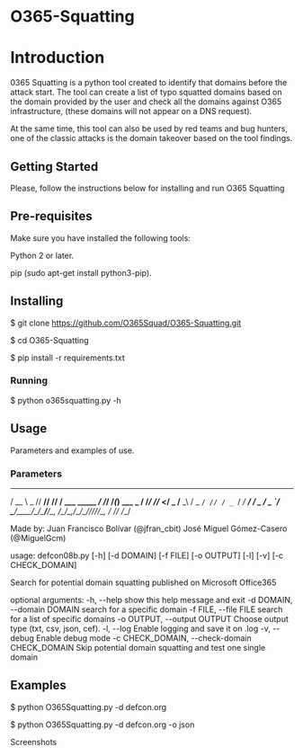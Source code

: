 # O365-Squatting
# Introduction
0365 Squatting is a python tool created to identify that domains before the attack start. The tool can create a list of typo squatted domains based on the domain provided by the user and check all the domains against O365 infrastructure, (these domains will not appear on a DNS request).

At the same time, this tool can also be used by red teams and bug hunters, one of the classic attacks is the domain takeover based on the tool findings.

## Getting Started
Please, follow the instructions below for installing and run O365 Squatting

## Pre-requisites
Make sure you have installed the following tools:

Python 2 or later.

pip (sudo apt-get install python3-pip).

## Installing

$ git clone https://github.com/O365Squad/O365-Squatting.git

$ cd O365-Squatting

$ pip install -r requirements.txt

### Running

$ python o365squatting.py -h

## Usage
Parameters and examples of use.

### Parameters

  
  ____  ____ ____ ____ ____               __  __  _           
 / __ \ _  // __// __// __/__ ___ _____ _/ /_/ /_(_)__  ___ _
/ /_/ //_ </ _ \/__ \_\ \/ _ `/ // / _ `/ __/ __/ / _ \/ _ `/
\____/____/\___/____/___/\_, /\___/\_,_/\__/\__/_/_//_/\_, /
                          /_/                         /___/  

Made by:
Juan Francisco Bolívar (@jfran_cbit)
       José Miguel Gómez-Casero (@MiguelGcm)

usage: defcon08b.py [-h] [-d DOMAIN] [-f FILE] [-o OUTPUT] [-l] [-v]
                    [-c CHECK_DOMAIN]

Search for potential domain squatting published on Microsoft Office365

optional arguments:
  -h, --help            show this help message and exit
  -d DOMAIN, --domain DOMAIN
                        search for a specific domain
  -f FILE, --file FILE  search for a list of specific domains
  -o OUTPUT, --output OUTPUT
                        Choose output type (txt, csv, json, cef).
  -l, --log             Enable logging and save it on <file or domain>.log
  -v, --debug           Enable debug mode
  -c CHECK_DOMAIN, --check-domain CHECK_DOMAIN
                        Skip potential domain squatting and test one single
                        domain

## Examples

$ python O365Squatting.py -d defcon.org

$ python O365Squatting.py -d defcon.org -o json



Screenshots
